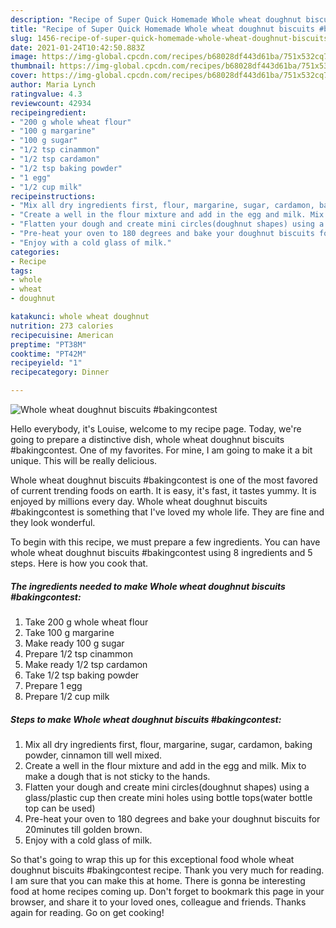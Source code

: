 ```yaml
---
description: "Recipe of Super Quick Homemade Whole wheat doughnut biscuits #bakingcontest"
title: "Recipe of Super Quick Homemade Whole wheat doughnut biscuits #bakingcontest"
slug: 1456-recipe-of-super-quick-homemade-whole-wheat-doughnut-biscuits-bakingcontest
date: 2021-01-24T10:42:50.883Z
image: https://img-global.cpcdn.com/recipes/b68028df443d61ba/751x532cq70/whole-wheat-doughnut-biscuits-bakingcontest-recipe-main-photo.jpg
thumbnail: https://img-global.cpcdn.com/recipes/b68028df443d61ba/751x532cq70/whole-wheat-doughnut-biscuits-bakingcontest-recipe-main-photo.jpg
cover: https://img-global.cpcdn.com/recipes/b68028df443d61ba/751x532cq70/whole-wheat-doughnut-biscuits-bakingcontest-recipe-main-photo.jpg
author: Maria Lynch
ratingvalue: 4.3
reviewcount: 42934
recipeingredient:
- "200 g whole wheat flour"
- "100 g margarine"
- "100 g sugar"
- "1/2 tsp cinammon"
- "1/2 tsp cardamon"
- "1/2 tsp baking powder"
- "1 egg"
- "1/2 cup milk"
recipeinstructions:
- "Mix all dry ingredients first, flour, margarine, sugar, cardamon, baking powder, cinnamon till well mixed."
- "Create a well in the flour mixture and add in the egg and milk. Mix to make a dough that is not sticky to the hands."
- "Flatten your dough and create mini circles(doughnut shapes) using a glass/plastic cup then create mini holes using bottle tops(water bottle top can be used)"
- "Pre-heat your oven to 180 degrees and bake your doughnut biscuits for 20minutes till golden brown."
- "Enjoy with a cold glass of milk."
categories:
- Recipe
tags:
- whole
- wheat
- doughnut

katakunci: whole wheat doughnut 
nutrition: 273 calories
recipecuisine: American
preptime: "PT38M"
cooktime: "PT42M"
recipeyield: "1"
recipecategory: Dinner

---
```



![Whole wheat doughnut biscuits #bakingcontest](https://img-global.cpcdn.com/recipes/b68028df443d61ba/751x532cq70/whole-wheat-doughnut-biscuits-bakingcontest-recipe-main-photo.jpg)

Hello everybody, it's Louise, welcome to my recipe page. Today, we're going to prepare a distinctive dish, whole wheat doughnut biscuits #bakingcontest. One of my favorites. For mine, I am going to make it a bit unique. This will be really delicious.

Whole wheat doughnut biscuits #bakingcontest is one of the most favored of current trending foods on earth. It is easy, it's fast, it tastes yummy. It is enjoyed by millions every day. Whole wheat doughnut biscuits #bakingcontest is something that I've loved my whole life. They are fine and they look wonderful.




To begin with this recipe, we must prepare a few ingredients. You can have whole wheat doughnut biscuits #bakingcontest using 8 ingredients and 5 steps. Here is how you cook that.

<!--inarticleads1-->

##### The ingredients needed to make Whole wheat doughnut biscuits #bakingcontest:

1. Take 200 g whole wheat flour
1. Take 100 g margarine
1. Make ready 100 g sugar
1. Prepare 1/2 tsp cinammon
1. Make ready 1/2 tsp cardamon
1. Take 1/2 tsp baking powder
1. Prepare 1 egg
1. Prepare 1/2 cup milk




<!--inarticleads2-->

##### Steps to make Whole wheat doughnut biscuits #bakingcontest:

1. Mix all dry ingredients first, flour, margarine, sugar, cardamon, baking powder, cinnamon till well mixed.
1. Create a well in the flour mixture and add in the egg and milk. Mix to make a dough that is not sticky to the hands.
1. Flatten your dough and create mini circles(doughnut shapes) using a glass/plastic cup then create mini holes using bottle tops(water bottle top can be used)
1. Pre-heat your oven to 180 degrees and bake your doughnut biscuits for 20minutes till golden brown.
1. Enjoy with a cold glass of milk.




So that's going to wrap this up for this exceptional food whole wheat doughnut biscuits #bakingcontest recipe. Thank you very much for reading. I am sure that you can make this at home. There is gonna be interesting food at home recipes coming up. Don't forget to bookmark this page in your browser, and share it to your loved ones, colleague and friends. Thanks again for reading. Go on get cooking!
